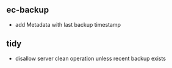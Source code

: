 ## ec-backup
 - add Metadata with last backup timestamp

## tidy
 - disallow server clean operation unless recent backup exists
